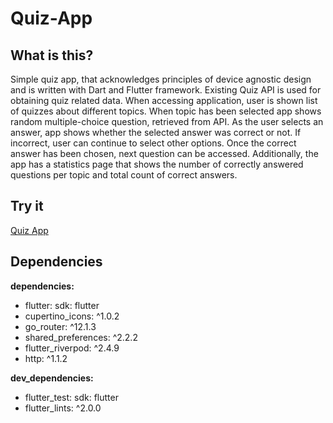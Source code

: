 # Quiz-App

## What is this?

Simple quiz app, that acknowledges principles of device agnostic design and is written with Dart and Flutter framework. Existing Quiz API is used for obtaining
quiz related data. When accessing application, user is shown list of quizzes about different topics. When topic has been selected app shows random multiple-choice question, retrieved from API. As the user selects an answer, app shows whether the selected answer was correct or not. If incorrect, user can continue to select other options. Once the correct answer has been chosen, next question can be accessed. Additionally, the app has a statistics page that shows the number of correctly answered questions per topic and total count of correct answers.
    
## Try it
[Quiz App](https://jukkajo.github.io/Quiz-App-Deploy/)

## Dependencies

**dependencies:**
  - flutter:
    sdk: flutter
  - cupertino_icons: ^1.0.2
  - go_router: ^12.1.3
  - shared_preferences: ^2.2.2
  - flutter_riverpod: ^2.4.9
  - http: ^1.1.2

**dev_dependencies:**
  - flutter_test:
    sdk: flutter
  - flutter_lints: ^2.0.0

